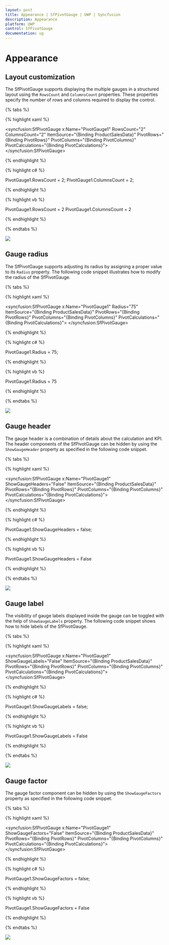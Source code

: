 ```yaml
---
layout: post
title: Appearance | SfPivotGauge | UWP | Syncfusion
description: Appearance
platform: UWP
control: SfPivotGauge
documentation: ug
---
```


# Appearance

## Layout customization

The SfPivotGauge supports displaying the multiple gauges in a structured layout using the `RowsCount` and `ColumnsCount` properties. These properties specify the number of rows and columns required to display the control.

{% tabs %}

{% highlight xaml %}

<syncfusion:SfPivotGauge x:Name="PivotGauge1" RowsCount="2" ColumnsCount="2"
                         ItemSource="{Binding ProductSalesData}" PivotRows="{Binding PivotRows}"
                         PivotColumns="{Binding PivotColumns}" PivotCalculations="{Binding PivotCalculations}">
</syncfusion:SfPivotGauge>

{% endhighlight %}

{% highlight c# %}

PivotGauge1.RowsCount = 2;
PivotGauge1.ColumnsCount = 2;

{% endhighlight %}

{% highlight vb %}

PivotGauge1.RowsCount = 2
PivotGauge1.ColumnsCount = 2

{% endhighlight %}

{% endtabs %}

![](Appearance_images/Layout-customization.png)

## Gauge radius

The SfPivotGauge supports adjusting its radius by assigning a proper value to its `Radius` property. The following code snippet illustrates how to modify the radius of the SfPivotGauge.

{% tabs %}

{% highlight xaml %}

<syncfusion:SfPivotGauge x:Name="PivotGauge1" Radius="75"
                         ItemSource="{Binding ProductSalesData}" PivotRows="{Binding PivotRows}"
                         PivotColumns="{Binding PivotColumns}" PivotCalculations="{Binding PivotCalculations}">
</syncfusion:SfPivotGauge>

{% endhighlight %}

{% highlight c# %}

PivotGauge1.Radius = 75;

{% endhighlight %}

{% highlight vb %}

PivotGauge1.Radius = 75

{% endhighlight %}

{% endtabs %}

![](Appearance_images/Gauge-radius.png)

## Gauge header

The gauge header is a combination of details about the calculation and KPI. The header components of the SfPivotGauge can be hidden by using the `ShowGaugeHeader` property as specified in the following code snippet.

{% tabs %}

{% highlight xaml %}

<syncfusion:SfPivotGauge x:Name="PivotGauge1" ShowGaugeHeaders="False"
                         ItemSource="{Binding ProductSalesData}" PivotRows="{Binding PivotRows}"
                         PivotColumns="{Binding PivotColumns}" PivotCalculations="{Binding PivotCalculations}">
</syncfusion:SfPivotGauge>

{% endhighlight %}

{% highlight c# %}

PivotGauge1.ShowGaugeHeaders = false;

{% endhighlight %}

{% highlight vb %}

PivotGauge1.ShowGaugeHeaders = False

{% endhighlight %}

{% endtabs %}

![](Appearance_images/Gauge-header.png)

## Gauge label

The visibility of gauge labels displayed inside the gauge can be toggled with the help of `ShowGaugeLabels` property. The following code snippet shows how to hide labels of the SfPivotGauge.

{% tabs %}

{% highlight xaml %}

<syncfusion:SfPivotGauge x:Name="PivotGauge1" ShowGaugeLabels="False"
                         ItemSource="{Binding ProductSalesData}" PivotRows="{Binding PivotRows}"
                         PivotColumns="{Binding PivotColumns}" PivotCalculations="{Binding PivotCalculations}">
</syncfusion:SfPivotGauge>

{% endhighlight %}

{% highlight c# %}

PivotGauge1.ShowGaugeLabels = false;

{% endhighlight %}

{% highlight vb %}

PivotGauge1.ShowGaugeLabels = False

{% endhighlight %}

{% endtabs %}

![](Appearance_images/Gauge-label.png)

## Gauge factor

The gauge factor component can be hidden by using the `ShowGaugeFactors` property as specified in the following code snippet.

{% tabs %}

{% highlight xaml %}

<syncfusion:SfPivotGauge x:Name="PivotGauge1" ShowGaugeFactors="False"
                         ItemSource="{Binding ProductSalesData}" PivotRows="{Binding PivotRows}"
                         PivotColumns="{Binding PivotColumns}" PivotCalculations="{Binding PivotCalculations}">
</syncfusion:SfPivotGauge>

{% endhighlight %}

{% highlight c# %}

PivotGauge1.ShowGaugeFactors = false;

{% endhighlight %}

{% highlight vb %}

PivotGauge1.ShowGaugeFactors = False

{% endhighlight %}

{% endtabs %}

![](Appearance_images/Gauge-factor.png)

